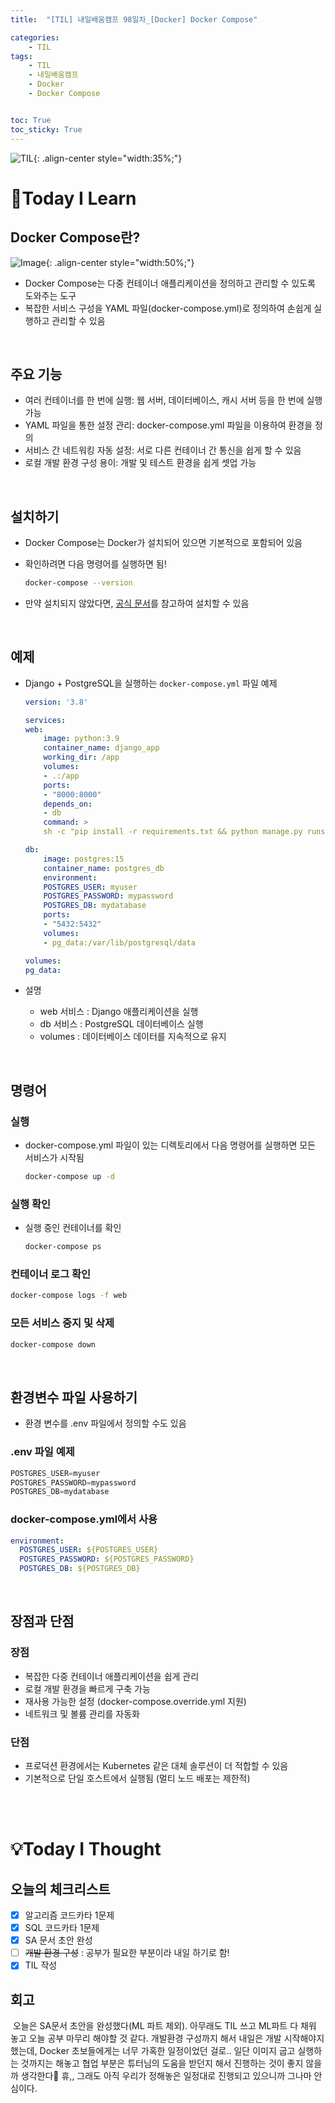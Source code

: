 ```yaml
---
title:  "[TIL] 내일배움캠프 98일차_[Docker] Docker Compose" 

categories: 
    - TIL
tags: 
    - TIL
    - 내일배움캠프
    - Docker
    - Docker Compose


toc: True
toc_sticky: True
---
```


![TIL](/assets/images/TIL2.png){: .align-center style="width:35%;"}

# 👀Today I Learn
## Docker Compose란?

![Image](https://github.com/user-attachments/assets/295d927c-f225-4194-9fb5-b35d3a18c658){: .align-center style="width:50%;"}

- Docker Compose는 다중 컨테이너 애플리케이션을 정의하고 관리할 수 있도록 도와주는 도구
- 복잡한 서비스 구성을 YAML 파일(docker-compose.yml)로 정의하여 손쉽게 실행하고 관리할 수 있음

<br>

## 주요 기능
- 여러 컨테이너를 한 번에 실행: 웹 서버, 데이터베이스, 캐시 서버 등을 한 번에 실행 가능
- YAML 파일을 통한 설정 관리: docker-compose.yml 파일을 이용하여 환경을 정의
- 서비스 간 네트워킹 자동 설정: 서로 다른 컨테이너 간 통신을 쉽게 할 수 있음
- 로컬 개발 환경 구성 용이: 개발 및 테스트 환경을 쉽게 셋업 가능

<br>

## 설치하기

- Docker Compose는 Docker가 설치되어 있으면 기본적으로 포함되어 있음
- 확인하려면 다음 명령어를 실행하면 됨!
    
    ```bash
    docker-compose --version
    ```

- 만약 설치되지 않았다면, [공식 문서](https://docs.docker.com/compose/install/)를 참고하여 설치할 수 있음

<br>

## 예제
- Django + PostgreSQL을 실행하는 `docker-compose.yml` 파일 예제

    ```yml
    version: '3.8'

    services:
    web:
        image: python:3.9
        container_name: django_app
        working_dir: /app
        volumes:
        - .:/app
        ports:
        - "8000:8000"
        depends_on:
        - db
        command: >
        sh -c "pip install -r requirements.txt && python manage.py runserver 0.0.0.0:8000"

    db:
        image: postgres:15
        container_name: postgres_db
        environment:
        POSTGRES_USER: myuser
        POSTGRES_PASSWORD: mypassword
        POSTGRES_DB: mydatabase
        ports:
        - "5432:5432"
        volumes:
        - pg_data:/var/lib/postgresql/data

    volumes:
    pg_data:
    ```

- 설명
  - web 서비스 : Django 애플리케이션을 실행
  - db 서비스 : PostgreSQL 데이터베이스 실행
  - volumes : 데이터베이스 데이터를 지속적으로 유지

<br>

## 명령어
### 실행
- docker-compose.yml 파일이 있는 디렉토리에서 다음 명령어를 실행하면 모든 서비스가 시작됨

    ```bash
    docker-compose up -d
    ```

### 실행 확인
- 실행 중인 컨테이너를 확인

    ```bash
    docker-compose ps
    ```

### 컨테이너 로그 확인

```bash
docker-compose logs -f web
```

### 모든 서비스 중지 및 삭제

```bash
docker-compose down
```

<br>

## 환경변수 파일 사용하기
- 환경 변수를 .env 파일에서 정의할 수도 있음

### .env 파일 예제
```python
POSTGRES_USER=myuser
POSTGRES_PASSWORD=mypassword
POSTGRES_DB=mydatabase
```

### docker-compose.yml에서 사용
```yml
environment:
  POSTGRES_USER: ${POSTGRES_USER}
  POSTGRES_PASSWORD: ${POSTGRES_PASSWORD}
  POSTGRES_DB: ${POSTGRES_DB}
```

<br>

## 장점과 단점
### 장점
- 복잡한 다중 컨테이너 애플리케이션을 쉽게 관리
- 로컬 개발 환경을 빠르게 구축 가능
- 재사용 가능한 설정 (docker-compose.override.yml 지원)
- 네트워크 및 볼륨 관리를 자동화

### 단점
- 프로덕션 환경에서는 Kubernetes 같은 대체 솔루션이 더 적합할 수 있음
- 기본적으로 단일 호스트에서 실행됨 (멀티 노드 배포는 제한적)

<br>
<br>

# 💡Today I Thought

## 오늘의 체크리스트
- [x]  알고리즘 코드카타 1문제
- [x]  SQL 코드카타 1문제
- [x]  SA 문서 초안 완성
- [ ]  ~~개발 환경 구성~~ : 공부가 필요한 부분이라 내일 하기로 함!
- [x]  TIL 작성

## 회고
&nbsp;오늘은 SA문서 초안을 완성했다(ML 파트 제외). 아무래도 TIL 쓰고 ML파트 다 채워 놓고 오늘 공부 마무리 해야할 것 같다. 개발환경 구성까지 해서 내일은 개발 시작해야지 했는데, Docker 초보들에게는 너무 가혹한 일정이었던 걸로.. 일단 이미지 굽고 실행하는 것까지는 해놓고 협업 부분은 튜터님의 도움을 받던지 해서 진행하는 것이 좋지 않을까 생각한다🫠 휴,, 그래도 아직 우리가 정해놓은 일정대로 진행되고 있으니까 그나마 안심이다.